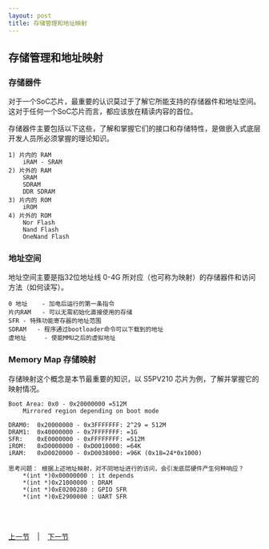 ```yaml
---
layout: post
title: 存储管理和地址映射
---
```


## 存储管理和地址映射

### 存储器件
对于一个SoC芯片，最重要的认识莫过于了解它所能支持的存储器件和地址空间。这对于任何一个SoC芯片而言，都应该放在精读内容的首位。

存储器件主要包括以下这些，了解和掌握它们的接口和存储特性，是做嵌入式底层开发人员所必须掌握的理论知识。

	1) 片内的 RAM 
		iRAM - SRAM
	2) 片外的 RAM
		SRAM
		SDRAM
		DDR SDRAM
	3) 片内的 ROM
		iROM
	4) 片外的 ROM
		Nor Flash
		Nand Flash
		OneNand Flash

### 地址空间
地址空间主要是指32位地址线 0-4G 所对应（也可称为映射）的存储器件和访问方法（如何读写）。
	
	0 地址 	- 加电后运行的第一条指令
	片内RAM	- 可以无需初始化直接使用的存储	
	SFR	- 特殊功能寄存器的地址范围
	SDRAM 	- 程序通过bootloader命令可以下载到的地址
	虚地址 	- 使能MMU之后的虚拟地址
	
### Memory Map 存储映射
存储映射这个概念是本节最重要的知识，以 S5PV210 芯片为例，了解并掌握它的映射情况。

	Boot Area: 0x0 - 0x20000000 =512M
		Mirrored region depending on boot mode
	
	DRAM0: 	0x20000000 - 0x3FFFFFFF: 2^29 = 512M
	DRAM1:  0x40000000 - 0x7FFFFFFF: =1G
	SFR:	0xE0000000 - 0xFFFFFFFF: =512M
	iROM:	0xD0000000 - 0xD0010000: =64K
	iRAM: 	0xD0020000 - 0xD0038000: =96K (0x18=24*0x1000) 
	
	思考问题： 根据上述地址映射，对不同地址进行的访问，会引发底层硬件产生何种响应？
		*(int *)0x00000000 : it depends
		*(int *)0x21000000 : DRAM
		*(int *)0xE0200280 : GPIO SFR
		*(int *)0xE2900000 : UART SFR


<br> <br> 
<div> <a href="chp2-1.html">上一节</a> &nbsp;&nbsp; | &nbsp;&nbsp; <a href="chp2-3.html">下一节</a> </div> <br> <br>